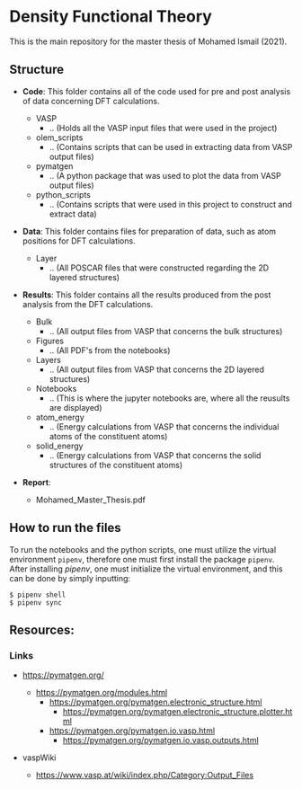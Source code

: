 # Density Functional Theory
This is the main repository for the master thesis of Mohamed Ismail (2021).

## Structure
- **Code**: This folder contains all of the code used for pre and post analysis of data
concerning DFT calculations.

  - VASP
    - .. (Holds all the VASP input files that were used in the project)
  - olem_scripts
    - .. (Contains scripts that can be used in extracting data from VASP
      output files)
  - pymatgen
    - .. (A python package that was used to plot the data from VASP output files)
  - python_scripts
    - .. (Contains scripts that were used in this project to construct and
      extract data)

- **Data**: This folder contains files for preparation of data, such as atom positions for DFT
calculations.

  - Layer
    - .. (All POSCAR files that were constructed regarding the 2D layered structures)

- **Results**: This folder contains all the results produced from the post analysis from the
DFT calculations.

  - Bulk
    - .. (All output files from VASP that concerns the bulk structures)
  - Figures
    - .. (All PDF's from the notebooks)
  - Layers
    - .. (All output files from VASP that concerns the 2D layered structures)
  - Notebooks
    - .. (This is where the jupyter notebooks are, where all the reusults are
      displayed)
  - atom_energy
    - .. (Energy calculations from VASP that concerns the individual atoms of
      the constituent atoms)
  - solid_energy
    - .. (Energy calculations from VASP that concerns the solid structures of
      the constituent atoms)

- **Report**: 
  - Mohamed_Master_Thesis.pdf

## How to run the files
To run the notebooks and the python scripts, one must utilize the virtual
environment `pipenv`, therefore one must first install the package `pipenv`. 
After installing $pipenv$, one must initialize the virtual environment, and this can be done by simply inputting:

```
$ pipenv shell 
$ pipenv sync
```
 

## Resources:

### Links
- https://pymatgen.org/
  - https://pymatgen.org/modules.html
    - https://pymatgen.org/pymatgen.electronic_structure.html
      - https://pymatgen.org/pymatgen.electronic_structure.plotter.html
    - https://pymatgen.org/pymatgen.io.vasp.html
       - https://pymatgen.org/pymatgen.io.vasp.outputs.html

- vaspWiki
  - https://www.vasp.at/wiki/index.php/Category:Output_Files
